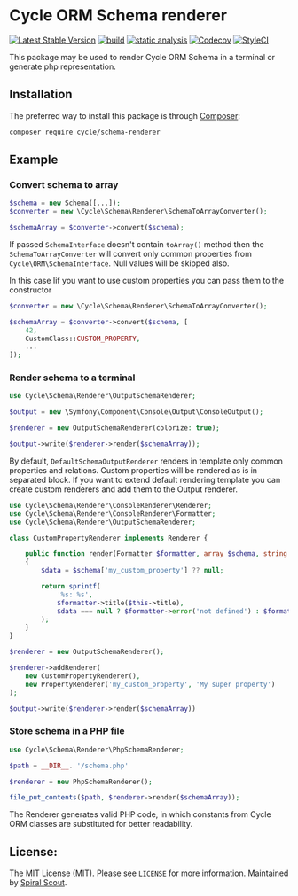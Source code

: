 # Cycle ORM Schema renderer

[![Latest Stable Version](https://poser.pugx.org/cycle/schema-renderer/v/stable)](https://packagist.org/packages/cycle/schema-renderer)
[![build](https://github.com/cycle/schema-renderer/actions/workflows/main.yml/badge.svg)](https://github.com/cycle/schema-renderer/actions/workflows/main.yml)
[![static analysis](https://github.com/cycle/schema-renderer/actions/workflows/static.yml/badge.svg)](https://github.com/cycle/schema-renderer/actions/workflows/static.yml)
[![Codecov](https://codecov.io/gh/cycle/schema-renderer/branch/master/graph/badge.svg)](https://codecov.io/gh/cycle/schema-renderer/)
[![StyleCI](https://github.styleci.io/repos/401633317/shield?branch=master)](https://github.styleci.io/repos/401633317?branch=master)

This package may be used to render Cycle ORM Schema in a terminal or generate php representation.

## Installation

The preferred way to install this package is through [Composer](https://getcomposer.org/download/):

```bash
composer require cycle/schema-renderer
```

## Example

### Convert schema to array

```php
$schema = new Schema([...]);
$converter = new \Cycle\Schema\Renderer\SchemaToArrayConverter();

$schemaArray = $converter->convert($schema);
```

If passed `SchemaInterface` doesn't contain `toArray()` method then the `SchemaToArrayConverter`  will convert
only common properties from `Cycle\ORM\SchemaInterface`. Null values will be skipped also.

In this case Iif you want to use custom properties you can pass them to the constructor

```php
$converter = new \Cycle\Schema\Renderer\SchemaToArrayConverter();

$schemaArray = $converter->convert($schema, [
    42,
    CustomClass::CUSTOM_PROPERTY,
    ...
]);
```

### Render schema to a terminal

```php
use Cycle\Schema\Renderer\OutputSchemaRenderer;

$output = new \Symfony\Component\Console\Output\ConsoleOutput();

$renderer = new OutputSchemaRenderer(colorize: true);

$output->write($renderer->render($schemaArray));
```

By default, `DefaultSchemaOutputRenderer` renders in template only common properties and relations.
Custom properties will be rendered as is in separated block.
If you want to extend default rendering template you can create custom renderers and add them to the Output renderer.

```php
use Cycle\Schema\Renderer\ConsoleRenderer\Renderer;
use Cycle\Schema\Renderer\ConsoleRenderer\Formatter;
use Cycle\Schema\Renderer\OutputSchemaRenderer;

class CustomPropertyRenderer implements Renderer {

    public function render(Formatter $formatter, array $schema, string $role): string
    {
        $data = $schema['my_custom_property'] ?? null;

        return sprintf(
            '%s: %s',
            $formatter->title($this->title),
            $data === null ? $formatter->error('not defined') : $formatter->typecast($data)
        );
    }
}

$renderer = new OutputSchemaRenderer();

$renderer->addRenderer(
    new CustomPropertyRenderer(),
    new PropertyRenderer('my_custom_property', 'My super property')
);

$output->write($renderer->render($schemaArray))
```

### Store schema in a PHP file

```php
use Cycle\Schema\Renderer\PhpSchemaRenderer;

$path = __DIR__. '/schema.php'

$renderer = new PhpSchemaRenderer();

file_put_contents($path, $renderer->render($schemaArray));
```

The Renderer generates valid PHP code, in which constants from Cycle ORM classes are substituted
for better readability.

## License:

The MIT License (MIT). Please see [`LICENSE`](./LICENSE) for more information.
Maintained by [Spiral Scout](https://spiralscout.com).
